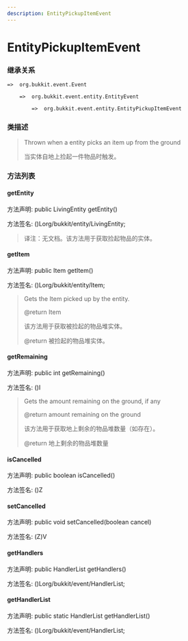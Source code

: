 ```yaml
---
description: EntityPickupItemEvent
---
```


# EntityPickupItemEvent

### 继承关系

    =>  org.bukkit.event.Event

        =>  org.bukkit.event.entity.EntityEvent

            =>  org.bukkit.event.entity.EntityPickupItemEvent

### 类描述

> Thrown when a entity picks an item up from the ground
> 
> <p>
> 
> 当实体自地上捡起一件物品时触发。

### 方法列表

#### getEntity

方法声明: public LivingEntity getEntity()

方法签名: ()Lorg/bukkit/entity/LivingEntity;

> 译注：无文档。该方法用于获取捡起物品的实体。

#### getItem

方法声明: public Item getItem()

方法签名: ()Lorg/bukkit/entity/Item;

> Gets the Item picked up by the entity.
> 
> @return Item
> 
> <p>
> 
> 该方法用于获取被捡起的物品堆实体。
> 
> @return 被捡起的物品堆实体。

#### getRemaining

方法声明: public int getRemaining()

方法签名: ()I

> Gets the amount remaining on the ground, if any
> 
> @return amount remaining on the ground
> 
> <p>
> 
> 该方法用于获取地上剩余的物品堆数量（如存在）。
> 
> @return 地上剩余的物品堆数量

#### isCancelled

方法声明: public boolean isCancelled()

方法签名: ()Z

#### setCancelled

方法声明: public void setCancelled(boolean cancel)

方法签名: (Z)V

#### getHandlers

方法声明: public HandlerList getHandlers()

方法签名: ()Lorg/bukkit/event/HandlerList;

#### getHandlerList

方法声明: public static HandlerList getHandlerList()

方法签名: ()Lorg/bukkit/event/HandlerList;